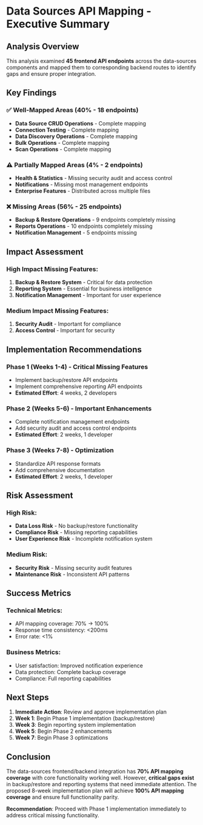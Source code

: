 # Data Sources API Mapping - Executive Summary

## Analysis Overview
This analysis examined **45 frontend API endpoints** across the data-sources components and mapped them to corresponding backend routes to identify gaps and ensure proper integration.

## Key Findings

### ✅ **Well-Mapped Areas (40% - 18 endpoints)**
- **Data Source CRUD Operations** - Complete mapping
- **Connection Testing** - Complete mapping  
- **Data Discovery Operations** - Complete mapping
- **Bulk Operations** - Complete mapping
- **Scan Operations** - Complete mapping

### ⚠️ **Partially Mapped Areas (4% - 2 endpoints)**
- **Health & Statistics** - Missing security audit and access control
- **Notifications** - Missing most management endpoints
- **Enterprise Features** - Distributed across multiple files

### ❌ **Missing Areas (56% - 25 endpoints)**
- **Backup & Restore Operations** - 9 endpoints completely missing
- **Reports Operations** - 10 endpoints completely missing
- **Notification Management** - 5 endpoints missing

## Impact Assessment

### High Impact Missing Features:
1. **Backup & Restore System** - Critical for data protection
2. **Reporting System** - Essential for business intelligence
3. **Notification Management** - Important for user experience

### Medium Impact Missing Features:
1. **Security Audit** - Important for compliance
2. **Access Control** - Important for security

## Implementation Recommendations

### Phase 1 (Weeks 1-4) - Critical Missing Features
- Implement backup/restore API endpoints
- Implement comprehensive reporting API endpoints
- **Estimated Effort**: 4 weeks, 2 developers

### Phase 2 (Weeks 5-6) - Important Enhancements  
- Complete notification management endpoints
- Add security audit and access control endpoints
- **Estimated Effort**: 2 weeks, 1 developer

### Phase 3 (Weeks 7-8) - Optimization
- Standardize API response formats
- Add comprehensive documentation
- **Estimated Effort**: 2 weeks, 1 developer

## Risk Assessment

### High Risk:
- **Data Loss Risk** - No backup/restore functionality
- **Compliance Risk** - Missing reporting capabilities
- **User Experience Risk** - Incomplete notification system

### Medium Risk:
- **Security Risk** - Missing security audit features
- **Maintenance Risk** - Inconsistent API patterns

## Success Metrics

### Technical Metrics:
- API mapping coverage: 70% → 100%
- Response time consistency: <200ms
- Error rate: <1%

### Business Metrics:
- User satisfaction: Improved notification experience
- Data protection: Complete backup coverage
- Compliance: Full reporting capabilities

## Next Steps

1. **Immediate Action**: Review and approve implementation plan
2. **Week 1**: Begin Phase 1 implementation (backup/restore)
3. **Week 3**: Begin reporting system implementation
4. **Week 5**: Begin Phase 2 enhancements
5. **Week 7**: Begin Phase 3 optimizations

## Conclusion

The data-sources frontend/backend integration has **70% API mapping coverage** with core functionality working well. However, **critical gaps exist** in backup/restore and reporting systems that need immediate attention. The proposed 8-week implementation plan will achieve **100% API mapping coverage** and ensure full functionality parity.

**Recommendation**: Proceed with Phase 1 implementation immediately to address critical missing functionality.

